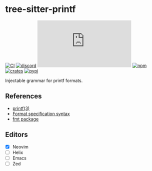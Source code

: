 # tree-sitter-printf

[![CI][ci]](https://github.com/tree-sitter-grammars/tree-sitter-printf/actions)
[![discord][discord]](https://discord.gg/w7nTvsVJhm)
[![matrix][matrix]](https://matrix.to/#/#tree-sitter-chat:matrix.org)
[![npm][npm]](https://www.npmjs.com/package/tree-sitter-printf)
[![crates][crates]](https://crates.io/crates/tree-sitter-printf)
[![pypi][pypi]](https://pypi.org/project/tree-sitter-printf/)

Injectable grammar for printf formats.

## References

* [printf(3)](https://manned.org/printf.3)
* [Format specification syntax](https://learn.microsoft.com/en-us/cpp/c-runtime-library/format-specification-syntax-printf-and-wprintf-functions)
* [fmt package](https://pkg.go.dev/fmt)

## Editors

- [x] Neovim
- [ ] Helix
- [ ] Emacs
- [ ] Zed

[ci]: https://img.shields.io/github/actions/workflow/status/tree-sitter-grammars/tree-sitter-printf/ci.yml?logo=github&label=CI
[discord]: https://img.shields.io/discord/1063097320771698699?logo=discord&label=discord
[matrix]: https://img.shields.io/matrix/tree-sitter-chat%3Amatrix.org?logo=matrix&label=matrix
[npm]: https://img.shields.io/npm/v/tree-sitter-printf?logo=npm
[crates]: https://img.shields.io/crates/v/tree-sitter-printf?logo=rust
[pypi]: https://img.shields.io/pypi/v/tree-sitter-printf?logo=pypi&logoColor=ffd242
